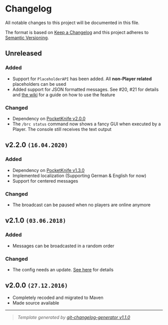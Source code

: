 # Changelog

All notable changes to this project will be documented in this file.

The format is based on [Keep a Changelog](https://keepachangelog.com/en/1.0.0/) and this project adheres to [Semantic Versioning](https://semver.org/spec/v2.0.0.html).

## Unreleased

### Added

- Support for `PlaceholderAPI` has been added. All **non-Player related** placeholders can be used
- Added support for JSON formatted messages. See #20, #21 for details and [the wiki](https://github.com/axelrindle/Broadcaster-Plugin/wiki/Broadcasting-JSON-formatted-messages) for a guide on how to use the feature

### Changed

- Dependency on [PocketKnife v2.0.0](https://axelrindle.github.io/PocketKnife/wiki/migration/2-0-0/)
- The `/brc status` command now shows a fancy GUI when executed by a Player. The console still receives the text output

## v2.2.0 `(16.04.2020)`

### Added

- Dependency on [PocketKnife v1.3.0](https://github.com/axelrindle/PocketKnife/releases/tag/1.3.0)
- Implemented localization (Supporting German & English for now)
- Support for centered messages

### Changed

- The broadcast can be paused when no players are online anymore

## v2.1.0 `(03.06.2018)`

### Added

- Messages can be broadcasted in a random order

### Changed

- The config needs an update. [See here](https://github.com/axelrindle/Broadcaster-Plugin/wiki/Configuration-(v2.1.0)) for details

## v2.0.0 `(27.12.2016)`

- Completely recoded and migrated to Maven
- Made source available

----

> *Template generated by [git-changelog-generator v1.1.0](https://github.com/axelrindle/git-changelog-generator)*
